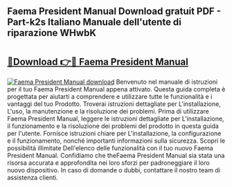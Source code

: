 ## Faema President Manual Download gratuit PDF - Part-k2s Italiano Manuale dell'utente di riparazione WHwbK

# <h2><a href="http://dfbdzs7.blite.top/?on=Faema+President+Manual">🔗Download 👉🔴 Faema President Manual</a></h2>

[![Faema President Manual download](https://i.imgur.com/lujVjoI.png)](http://dfbdzs7.blite.top/?on=Faema+President+Manual)
Benvenuto nel manuale di istruzioni per il tuo Faema President Manual appena attivato. Questa guida completa è progettata per aiutarti a comprendere e utilizzare tutte le funzionalità e i vantaggi del tuo Prodotto. Troverai istruzioni dettagliate per L'installazione, L'uso, la manutenzione e la risoluzione dei problemi. Prima di utilizzare Faema President Manual, leggere le istruzioni dettagliate per L'installazione, il funzionamento e la risoluzione dei problemi del prodotto in questa guida per l'utente. Fornisce istruzioni chiare per L'installazione, la configurazione e il funzionamento, nonché importanti informazioni sulla sicurezza. Scopri le possibilità illimitate Dell'elenco delle funzionalità con il tuo nuovo Faema President Manual. Confidiamo che theFaema President Manual sia stata una risorsa accurata e approfondita nei loro sforzi per padroneggiare il loro nuovo dispositivo. In caso di domande o dubbi, contattare il nostro team di assistenza clienti.
